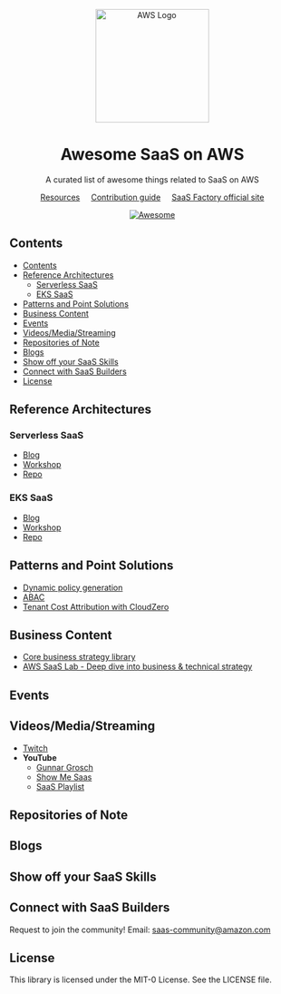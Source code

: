 <!--lint disable awesome-list-item-->
<div align="center">
  <p align="center">
    <a href="https://aws.amazon.com/solutions/saas/" target="blank"><img src="./images/aws.svg" width="200" alt="AWS Logo" /></a>
  </p>
<h1>Awesome SaaS on AWS</h1>
<p>A curated list of awesome things related to SaaS on AWS</p>

<a href="#resources">Resources</a>
&nbsp;&nbsp;&nbsp;
<a href="CONTRIBUTING.md">Contribution guide</a>
&nbsp;&nbsp;&nbsp;
<a href="https://aws.amazon.com/saas">SaaS Factory official site</a>

  <a href="https://awesome.re">
    <img src="https://awesome.re/badge.svg" alt="Awesome">
  </a>
</div>

## Contents

- [Contents](#contents)
- [Reference Architectures](#reference-architectures)
  - [Serverless SaaS](#serverless-saas)
  - [EKS SaaS](#eks-saas)
- [Patterns and Point Solutions](#patterns-and-point-solutions)
- [Business Content](#business-content)
- [Events](#events)
- [Videos/Media/Streaming](#videosmediastreaming)
- [Repositories of Note](#repositories-of-note)
- [Blogs](#blogs)
- [Show off your SaaS Skills](#show-off-your-saas-skills)
- [Connect with SaaS Builders](#connect-with-saas-builders)
- [License](#license)

## Reference Architectures

### Serverless SaaS

- [Blog](https://aws.amazon.com/blogs/apn/building-a-multi-tenant-saas-solution-using-aws-serverless-services/)
- [Workshop](https://catalog.us-east-1.prod.workshops.aws/workshops/b0c6ad36-0a4b-45d8-856b-8a64f0ac76bb/en-US)
- [Repo](https://github.com/aws-samples/aws-saas-factory-ref-solution-serverless-saas)

### EKS SaaS

- [Blog](https://aws.amazon.com/blogs/apn/building-a-multi-tenant-saas-solution-using-amazon-eks/)
- [Workshop](https://catalog.us-east-1.prod.workshops.aws/workshops/e04c0885-830a-479b-844b-4c7af79697f8/en-US)
- [Repo](https://github.com/aws-samples/aws-saas-factory-eks-reference-architecture)

## Patterns and Point Solutions

- [Dynamic policy generation](https://aws.amazon.com/blogs/apn/isolating-saas-tenants-with-dynamically-generated-iam-policies/)
- [ABAC](https://aws.amazon.com/blogs/security/how-to-implement-saas-tenant-isolation-with-abac-and-aws-iam/)
- [Tenant Cost Attribution with CloudZero](https://aws.amazon.com/blogs/apn/simplifying-tenant-cost-allocation-in-a-saas-solution-on-aws-with-cloudzero/)

## Business Content

- [Core business strategy library](https://amer.resources.awscloud.com/building-saas-on-aws)
- [AWS SaaS Lab - Deep dive into business & technical strategy](http://awssaaslab.com/)

## Events
  
## Videos/Media/Streaming

- [Twitch](https://twitch.tv/aws)
- **YouTube**
  - [Gunnar Grosch](https://www.youtube.com/c/GunnarGrosch)
  - [Show Me Saas](https://www.youtube.com/channel/UCIlTJONagGxjSliFTTIehJA)
  - [SaaS Playlist](https://www.youtube.com/playlist?list=PLKnVwO5e7SXQ3K4pFnF66AlZ-ljLAIxHB)

## Repositories of Note

## Blogs

## Show off your SaaS Skills

## Connect with SaaS Builders
Request to join the community! Email: saas-community@amazon.com 

## License

This library is licensed under the MIT-0 License. See the LICENSE file.

